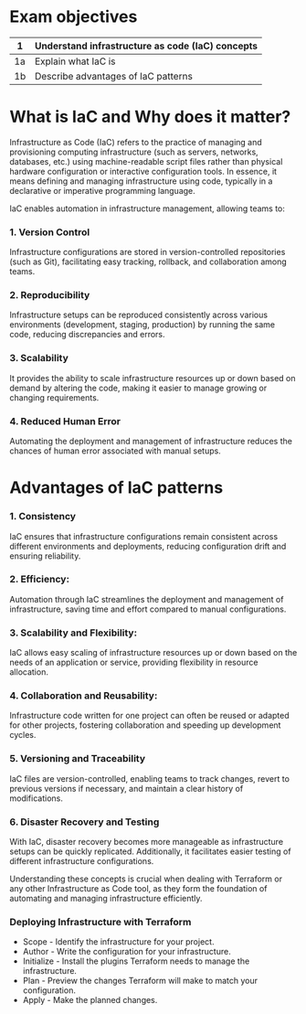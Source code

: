 # Exam objectives

| 1  | **Understand infrastructure as code (IaC) concepts** |
|----|------------------------------------------------------|
| 1a | Explain what IaC is                                  |
| 1b | Describe advantages of IaC patterns                  |

# What is IaC and Why does it matter?

Infrastructure as Code (IaC) refers to the practice of managing and provisioning computing infrastructure (such as servers, networks, databases, etc.) using machine-readable script files rather than physical hardware configuration or interactive configuration tools. In essence, it means defining and managing infrastructure using code, typically in a declarative or imperative programming language.

IaC enables automation in infrastructure management, allowing teams to:

### 1. Version Control
Infrastructure configurations are stored in version-controlled repositories (such as Git), facilitating easy tracking, rollback, and collaboration among teams.

### 2. Reproducibility
Infrastructure setups can be reproduced consistently across various environments (development, staging, production) by running the same code, reducing discrepancies and errors.

### 3. Scalability
It provides the ability to scale infrastructure resources up or down based on demand by altering the code, making it easier to manage growing or changing requirements.

### 4. Reduced Human Error 
Automating the deployment and management of infrastructure reduces the chances of human error associated with manual setups.


# Advantages of IaC patterns

### 1. Consistency
IaC ensures that infrastructure configurations remain consistent across different environments and deployments, reducing configuration drift and ensuring reliability.

### 2. Efficiency: 
Automation through IaC streamlines the deployment and management of infrastructure, saving time and effort compared to manual configurations.

### 3. Scalability and Flexibility: 
IaC allows easy scaling of infrastructure resources up or down based on the needs of an application or service, providing flexibility in resource allocation.

### 4. Collaboration and Reusability: 
Infrastructure code written for one project can often be reused or adapted for other projects, fostering collaboration and speeding up development cycles.

### 5. Versioning and Traceability
IaC files are version-controlled, enabling teams to track changes, revert to previous versions if necessary, and maintain a clear history of modifications.

### 6. Disaster Recovery and Testing
With IaC, disaster recovery becomes more manageable as infrastructure setups can be quickly replicated. Additionally, it facilitates easier testing of different infrastructure configurations.

Understanding these concepts is crucial when dealing with Terraform or any other Infrastructure as Code tool, as they form the foundation of automating and managing infrastructure efficiently.


### Deploying Infrastructure with Terraform

- Scope - Identify the infrastructure for your project.
- Author - Write the configuration for your infrastructure.
- Initialize - Install the plugins Terraform needs to manage the infrastructure.
- Plan - Preview the changes Terraform will make to match your configuration.
- Apply - Make the planned changes.